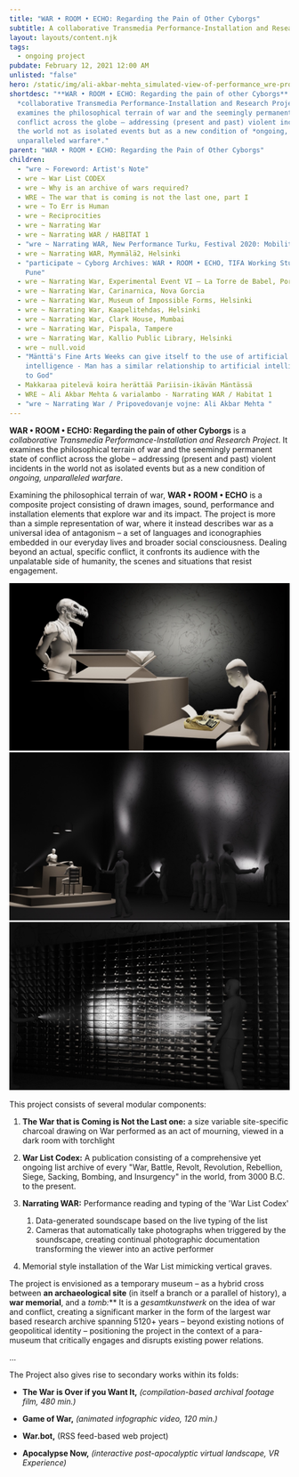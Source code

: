 ```yaml
---
title: "WAR • ROOM • ECHO: Regarding the Pain of Other Cyborgs"
subtitle: A collaborative Transmedia Performance-Installation and Research Project
layout: layouts/content.njk
tags:
  - ongoing project
pubdate: February 12, 2021 12:00 AM
unlisted: "false"
hero: /static/img/ali-akbar-mehta_simulated-view-of-performance_wre-proposal.jpg
shortdesc: "**WAR • ROOM • ECHO: Regarding the pain of other Cyborgs** is a
  *collaborative Transmedia Performance-Installation and Research Project*. It
  examines the philosophical terrain of war and the seemingly permanent state of
  conflict across the globe – addressing (present and past) violent incidents in
  the world not as isolated events but as a new condition of *ongoing,
  unparalleled warfare*."
parent: "WAR • ROOM • ECHO: Regarding the Pain of Other Cyborgs"
children:
  - "wre ~ Foreword: Artist's Note"
  - wre ~ War List CODEX
  - wre ~ Why is an archive of wars required?
  - WRE ~ The war that is coming is not the last one, part I
  - wre ~ To Err is Human
  - wre ~ Reciprocities
  - wre ~ Narrating War
  - wre ~ Narrating WAR / HABITAT 1
  - "wre ~ Narrating WAR, New Performance Turku, Festival 2020: Mobilities"
  - wre ~ Narrating WAR, Mymmälä2, Helsinki
  - "participate ~ Cyborg Archives: WAR • ROOM • ECHO, TIFA Working Studios,
    Pune"
  - wre ~ Narrating War, Experimental Event VI – La Torre de Babel, Pori
  - wre ~ Narrating War, Carinarnica, Nova Gorcia
  - wre ~ Narrating War, Museum of Impossible Forms, Helsinki
  - wre ~ Narrating War, Kaapelitehdas, Helsinki
  - wre ~ Narrating War, Clark House, Mumbai
  - wre ~ Narrating War, Pispala, Tampere
  - wre ~ Narrating War, Kallio Public Library, Helsinki
  - wre ~ null.void
  - "Mänttä's Fine Arts Weeks can give itself to the use of artificial
    intelligence - Man has a similar relationship to artificial intelligence as
    to God"
  - Makkaraa pitelevä koira herättää Pariisin-ikävän Mäntässä
  - WRE ~ Ali Akbar Mehta & varialambo - Narrating WAR / Habitat 1
  - "wre ~ Narrating War / Pripovedovanje vojne: Ali Akbar Mehta "
---
```

**WAR • ROOM • ECHO: Regarding the pain of other Cyborgs** is a *collaborative Transmedia Performance-Installation and Research Project*. It examines the philosophical terrain of war and the seemingly permanent state of conflict across the globe – addressing (present and past) violent incidents in the world not as isolated events but as a new condition of *ongoing, unparalleled warfare*.

Examining the philosophical terrain of war, **WAR • ROOM • ECHO** is a composite project consisting of drawn images, sound, performance and installation elements that explore war and its impact. The project is more than a simple representation of war, where it instead describes war as a universal idea of antagonism – a set of languages and iconographies embedded in our everyday lives and broader social consciousness. Dealing beyond an actual, specific conflict, it confronts its audience with the unpalatable side of humanity, the scenes and situations that resist engagement.

![3D rendered visualisation, Performance of Narrating WAR, ‘WAR • ROOM • ECHO – Regarding the Pain of Other Cyborgs'](/static/img/ali-akbar-mehta_simulated-view-of-performance_wre-proposal.jpg)
![3D rendered visualisation, The installation is conceived to be in a 'dark room' and viewed through torchlight, ‘WAR • ROOM • ECHO – Regarding the Pain of Other Cyborgs'](/static/img/ali-akbar-mehta_simulated-view-of-installation_wre-proposal.jpg)
![3D rendered visualisation, The installation partly comprises of a memorial wall mimicking vertical graves, ‘WAR • ROOM • ECHO – Regarding the Pain of Other Cyborgs'](/static/img/ali-akbar-mehta_simulated-view-of-memorial-wall_wre-proposal.jpg)

This project consists of several modular components:

1. **The War that is Coming is Not the Last one:** a size variable site-specific charcoal drawing on War performed as an act of mourning, viewed in a dark room with torchlight
2. **War List Codex:** A publication consisting of a comprehensive yet ongoing list archive of every "War, Battle, Revolt, Revolution, Rebellion, Siege, Sacking, Bombing, and Insurgency" in the world, from 3000 B.C. to the present.
3. **Narrating WAR:** Performance reading and typing of the 'War List Codex'

   1. Data-generated soundscape based on the live typing of the list
   2. Cameras that automatically take photographs when triggered by the soundscape, creating continual photographic documentation transforming the viewer into an active performer
4. Memorial style installation of the War List mimicking vertical graves.

The project is envisioned as a temporary museum – as a hybrid cross between **an archaeological site** (in itself a branch or a parallel of history), a **war memorial**, and a **tomb*:*** It is a *gesamtkunstwerk* on the idea of war and conflict, creating a significant marker in the form of the largest war based research archive spanning 5120+ years – beyond existing notions of geopolitical identity – positioning the project in the context of a para-museum that critically engages and disrupts existing power relations.

...

The Project also gives rise to secondary works within its folds:

* **The War is Over if you Want It,** *(compilation-based archival footage film, 480 min.)*
* **Game of War,** *(animated infographic video, 120 min.)*
* **War.bot,** (RSS feed-based web project)
* **Apocalypse Now,** *(interactive post-apocalyptic virtual landscape, VR Experience)*

  *<br/>*
